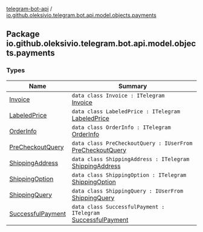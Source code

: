 [telegram-bot-api](../index.md) / [io.github.oleksivio.telegram.bot.api.model.objects.payments](./index.md)

## Package io.github.oleksivio.telegram.bot.api.model.objects.payments

### Types

| Name | Summary |
|---|---|
| [Invoice](-invoice/index.md) | `data class Invoice : ITelegram`<br>[Invoice](https://core.telegram.org/bots/api/#invoice) |
| [LabeledPrice](-labeled-price/index.md) | `data class LabeledPrice : ITelegram`<br>[LabeledPrice](https://core.telegram.org/bots/api/#labeledprice) |
| [OrderInfo](-order-info/index.md) | `data class OrderInfo : ITelegram`<br>[OrderInfo](https://core.telegram.org/bots/api/#orderinfo) |
| [PreCheckoutQuery](-pre-checkout-query/index.md) | `data class PreCheckoutQuery : IUserFrom`<br>[PreCheckoutQuery](https://core.telegram.org/bots/api/#precheckoutquery) |
| [ShippingAddress](-shipping-address/index.md) | `data class ShippingAddress : ITelegram`<br>[ShippingAddress](https://core.telegram.org/bots/api/#shippingaddress) |
| [ShippingOption](-shipping-option/index.md) | `data class ShippingOption : ITelegram`<br>[ShippingOption](https://core.telegram.org/bots/api/#shippingoption) |
| [ShippingQuery](-shipping-query/index.md) | `data class ShippingQuery : IUserFrom`<br>[ShippingQuery](https://core.telegram.org/bots/api/#shippingquery) |
| [SuccessfulPayment](-successful-payment/index.md) | `data class SuccessfulPayment : ITelegram`<br>[SuccessfulPayment](https://core.telegram.org/bots/api/#successfulpayment) |
